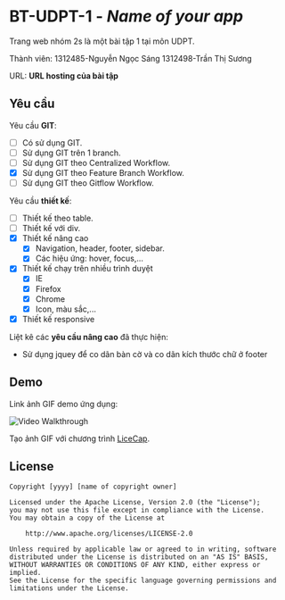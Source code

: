 ﻿# BT-UDPT-1 - *Name of your app*

Trang web nhóm 2s là một bài tập 1 tại môn UDPT.

Thành viên: 	1312485-Nguyễn Ngọc Sáng
		1312498-Trần Thị Sương

URL: **URL hosting của bài tập**

## Yêu cầu

Yêu cầu **GIT**:

* [ ] Có sử dụng GIT.
* [ ] Sử dụng GIT trên 1 branch.
* [ ] Sử dụng GIT theo Centralized Workflow.
* [X] Sử dụng GIT theo Feature Branch Workflow.
* [ ] Sử dụng GIT theo Gitflow Workflow.

Yêu cầu **thiết kế**:

* [ ] Thiết kế theo table.
* [ ] Thiết kế với div.
* [X] Thiết kế nâng cao
    * [X] Navigation, header, footer, sidebar.
    * [X] Các hiệu ứng: hover, focus,...
* [X] Thiết kế chạy trên nhiều trình duyệt
    * [X] IE
    * [X] Firefox
    * [X] Chrome
    * [X] Icon, màu sắc,...
* [X] Thiết kế responsive

Liệt kê các **yêu cầu nâng cao** đã thực hiện:
+ Sử dụng jquey để co dãn bàn cờ và co dãn kích thước chữ ở footer

## Demo

Link ảnh GIF demo ứng dụng:

![Video Walkthrough](https://github.com/NgocSang/Test3/Demo_WebNhom.gif)

Tạo ảnh GIF với chương trình [LiceCap](http://www.cockos.com/licecap/).


## License

    Copyright [yyyy] [name of copyright owner]

    Licensed under the Apache License, Version 2.0 (the "License");
    you may not use this file except in compliance with the License.
    You may obtain a copy of the License at

        http://www.apache.org/licenses/LICENSE-2.0

    Unless required by applicable law or agreed to in writing, software
    distributed under the License is distributed on an "AS IS" BASIS,
    WITHOUT WARRANTIES OR CONDITIONS OF ANY KIND, either express or implied.
    See the License for the specific language governing permissions and
    limitations under the License.
